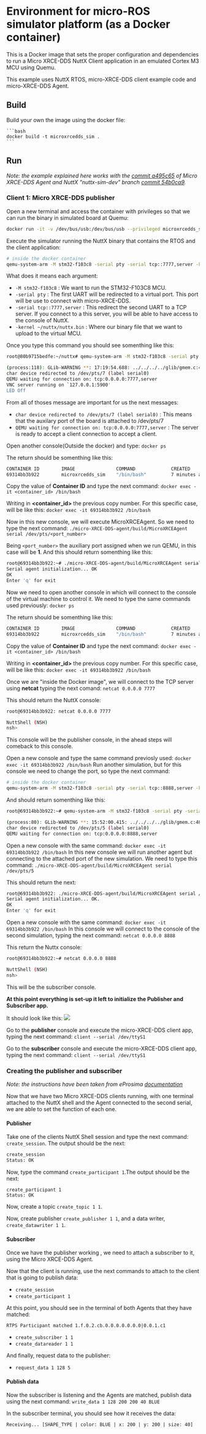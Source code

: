 # Environment for micro-ROS simulator platform (as a Docker container)

This is a Docker image that sets the proper configuration and dependencies to run a Micro XRCE-DDS NuttX Client application in an emulated Cortex M3 MCU using Quemu.

This example uses NuttX RTOS, micro-XRCE-DDS client example code and micro-XRCE-DDS Agent.


## Build

Build your own the image using the docker file:

    ```bash
    docker build -t microxrcedds_sim .
    ```


## Run

_Note: the example explained here works with the [commit a495c65](https://github.com/eProsima/Micro-XRCE-DDS-Agent/commit/a495c65faa964ddc068ac6e1249f17f5c9f92787) of Micro XRCE-DDS Agent and NuttX "nuttx-sim-dev" branch [commit 54b0ca9](https://github.com/microROS/NuttX/commit/54b0ca954ae2a734ebef6d1dec589813bfd026a7)._

### Client 1: Micro XRCE-DDS publisher

Open a new terminal and access the container with privileges so that we can run the binary in simulated board at Quemu:

```bash
docker run -it -v /dev/bus/usb:/dev/bus/usb --privileged microxrcedds_sim /bin/bash
```

Execute the simulator running the NuttX binary that contains the RTOS and the client application:

```bash
# inside the docker container
qemu-system-arm -M stm32-f103c8 -serial pty -serial tcp::7777,server -kernel ~/nuttx/nuttx.bin
```

What does it means each argument:
- ``-M stm32-f103c8`` : We want to run the STM32-F103C8 MCU.
- ``-serial pty`` : The first UART will be redirected to a virtual port. This port will be use to connect with micro-XRCE-DDS.
- ``-serial tcp::7777,server`` : This redirect the second UART to a TCP server. If you connect to a this server, you will be able to have access to the console of NuttX.
- ``-kernel ~/nuttx/nuttx.bin`` : Where our binary file that we want to upload to the virtual MCU.

Once you type this command you should see somenthing like this:

```bash
root@80b9715bedfe:~/nuttx# qemu-system-arm -M stm32-f103c8 -serial pty -serial tcp::7777,server -kernel nuttx.bin

(process:118): GLib-WARNING **: 17:19:54.688: ../../../../glib/gmem.c:489: custom memory allocation vtable not supported
char device redirected to /dev/pts/7 (label serial0)
QEMU waiting for connection on: tcp:0.0.0.0:7777,server
VNC server running on `127.0.0.1:5900'
LED Off

```
From all of thoses message are important for us the next messages:
- ``char device redirected to /dev/pts/7 (label serial0)`` : This means that the auxilary port of the board is attached to /dev/pts/7
- ``QEMU waiting for connection on: tcp:0.0.0.0:7777,server`` :  The server is ready to accept a client connection to accept a client.

Open another console(Outside the docker) and type:
``
docker ps
``

The return should be somenthing like this:
```bash
CONTAINER ID        IMAGE               COMMAND             CREATED             STATUS              PORTS               NAMES
69314bb3b922        microxrcedds_sim    "/bin/bash"         7 minutes ago       Up 7 minutes                            determined_volhard

```

Copy the value of **Container ID** and type the next command:
``docker exec -it <container_id> /bin/bash``

Writing in **<container_id>** the previous copy number. For this specific case, will be like this:
``docker exec -it 69314bb3b922 /bin/bash``

Now in this new console, we will execute MicroXRCEAgent. So we need to type the next command:
``./micro-XRCE-DDS-agent/build/MicroXRCEAgent serial /dev/pts/<port_number>``

Being  ``<port_number>`` the auxiliary port assigned when we run QEMU, in this case will be **1**. And this should return somenthing like this:
```bash
root@69314bb3b922:~# ./micro-XRCE-DDS-agent/build/MicroXRCEAgent serial /dev/pts/1
Serial agent initialization... OK
OK
Enter 'q' for exit

```

Now we need to open another console in which will connect to the console of the virtual machine to control it. We need to type the same commands used previously:
``
docker ps
``

The return should be somenthing like this:
```bash
CONTAINER ID        IMAGE               COMMAND             CREATED             STATUS              PORTS               NAMES
69314bb3b922        microxrcedds_sim    "/bin/bash"         7 minutes ago       Up 7 minutes                            determined_volhard

```

Copy the value of **Container ID** and type the next command:
``docker exec -it <container_id> /bin/bash``

Writing in **<container_id>** the previous copy number. For this specific case, will be like this:
``docker exec -it 69314bb3b922 /bin/bash``

Once we are "inside the Docker image", we will connect to the TCP server using **netcat** typing the next comand:
``netcat 0.0.0.0 7777``

This should return the NuttX console:
```bash
root@69314bb3b922: netcat 0.0.0.0 7777

NuttShell (NSH)
nsh>

```

This console will be the publisher console, in the ahead steps will comeback to this console.

Open a new console and type the same command previosly used: ``docker exec -it 69314bb3b922 /bin/bash``
Run another simulation, but for this console we need to change the port, so type the next command:
```bash
# inside the docker container
qemu-system-arm -M stm32-f103c8 -serial pty -serial tcp::8888,server -kernel ~/nuttx/nuttx.bin
```

And should return somenthing like this:
```bash
root@69314bb3b922:~# qemu-system-arm -M stm32-f103c8 -serial pty -serial tcp::8888,server -kernel ~/nuttx/nuttx.bin

(process:80): GLib-WARNING **: 15:52:00.415: ../../../../glib/gmem.c:489: custom memory allocation vtable not supported
char device redirected to /dev/pts/5 (label serial0)
QEMU waiting for connection on: tcp:0.0.0.0:8888,server
```

Open a new console with the same command: ``docker exec -it 69314bb3b922 /bin/bash``
In this new console we will run another agent but connecting to the attached port of the new simulation. We need to type this command:
``./micro-XRCE-DDS-agent/build/MicroXRCEAgent serial /dev/pts/5``

This should return the next:
```bash
root@69314bb3b922: ./micro-XRCE-DDS-agent/build/MicroXRCEAgent serial /dev/pts/5
Serial agent initialization... OK.
OK
Enter 'q' for exit
```
Open a new console with the same command: ``docker exec -it 69314bb3b922 /bin/bash``
In this console we will connect to the console of the second simulation, typing the next command:
``netcat 0.0.0.0 8888``

This return the Nuttx console:
```bash
root@69314bb3b922:~# netcat 0.0.0.0 8888

NuttShell (NSH)
nsh>
```

This will be the subscriber console.

**At this point everything is set-up it left to initialize the Publisher and Subscriber app.**

It should look like this:
![]("images/consoles.png")

Go to the **publisher** console and execute the micro-XRCE-DDS client app, typing the next command: ``client --serial /dev/ttyS1``

Go to the **subscriber** console and execute the micro-XRCE-DDS client app, typing the next command: ``client --serial /dev/ttyS1``

### Creating the publisher and subscriber

_Note: the instructions have been taken from eProsima [documentation](https://micro-xrce-dds.readthedocs.io/en/latest/shapes_demo.html)_

Now that we have two Micro XRCE-DDS clients running, with one terminal attached to the NuttX shell and the Agent connected to the second serial, we are able to set the function of each one.

#### Publisher

Take one of the clients NuttX Shell session and type the next command: `create_session`. The output should be the next:

```bash
create_session
Status: OK

```

Now, type the command `create_participant 1`.The output should be the next:

```
create_participant 1
Status: OK
```

Now, create a topic `create_topic 1 1`.

Now, create publisher `create_publisher 1 1`, and a data writer, `create_datawriter 1 1`.

#### Subscriber

Once we have the publisher working , we need to attach a subscriber to it, using the Micro XRCE-DDS Agent.


Now that the client is running, use the next commands to attach to the client that is going to publish data:

+ `create_session`
+ `create_participant 1`

At this point, you should see in the terminal of both Agents that they have matched:

```
RTPS Participant matched 1.f.0.2.cb.0.0.0.0.0.0.0|0.0.1.c1
```

+ `create_subscriber 1 1`
+ `create_datareader 1 1`

And finally, request data to the publisher:

+ `request_data 1 128 5`

#### Publish data

Now the subscriber is listening and the Agents are matched, publish data using the next command: `write_data 1 128 200 200 40 BLUE`

In the subscriber terminal, you should see how it receives the data:

```
Receiving... [SHAPE_TYPE | color: BLUE | x: 200 | y: 200 | size: 40]            
```
